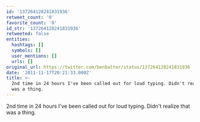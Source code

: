 ```yaml
---
id: '137264128241831936'
retweet_count: '0'
favorite_count: '0'
id_str: '137264128241831936'
retweeted: false
entities:
  hashtags: []
  symbols: []
  user_mentions: []
  urls: []
original_url: https://twitter.com/benbalter/status/137264128241831936
date: '2011-11-17T20:21:33.000Z'
title: >-
  2nd time in 24 hours I've been called out for loud typing. Didn't realize that
  was a thing.
---
```


2nd time in 24 hours I've been called out for loud typing. Didn't realize that was a thing.